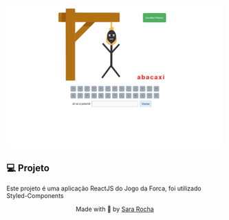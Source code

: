 <h2  align="center">
<img  alt="cover-alt"  src=".github/image.png" />
</h2>


## 💻 Projeto
  

Este projeto é uma aplicação ReactJS do Jogo da Forca, foi utilizado Styled-Components
  
<p  align="center">Made with 💜 by <a  href="https://github.com/sararchh"  target="_blank">Sara Rocha </a></p>